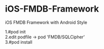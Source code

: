 # iOS-FMDB-Framework
iOS FMDB Framework with Android Style

1.#pod init  
2.edit podfile -> pod 'FMDB/SQLCipher'  
3.#pod install  